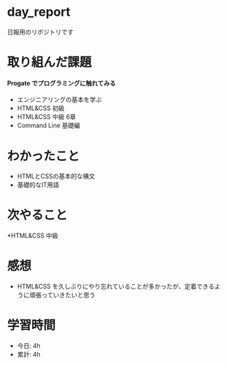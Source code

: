# day_report
日報用のリポジトリです
# 取り組んだ課題
#### Progate でプログラミングに触れてみる
* エンジニアリングの基本を学ぶ
* HTML&CSS 初級
* HTML&CSS 中級 6章
* Command Line 基礎編　
# わかったこと
* HTMLとCSSの基本的な構文
* 基礎的なIT用語
# 次やること
*HTML&CSS 中級 
# 感想
* HTML&CSS を久しぶりにやり忘れていることが多かったが、定着できるように頑張っていきたいと思う
# 学習時間
* 今日: 4h
* 累計: 4h

